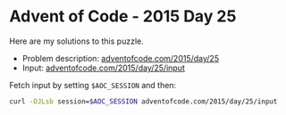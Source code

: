 # Advent of Code - 2015 Day 25
Here are my solutions to this puzzle.

* Problem description: [adventofcode.com/2015/day/25](https://adventofcode.com/2015/day/25)
* Input: [adventofcode.com/2015/day/25/input](https://adventofcode.com/2015/day/25/input)

Fetch input by setting `$AOC_SESSION` and then:
```bash
curl -OJLsb session=$AOC_SESSION adventofcode.com/2015/day/25/input
```
